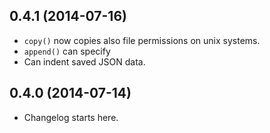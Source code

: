 0.4.1 (2014-07-16)
-------------------
* `copy()` now copies also file permissions on unix systems.
* `append()` can specify 
* Can indent saved JSON data.

0.4.0 (2014-07-14)
-------------------
* Changelog starts here.